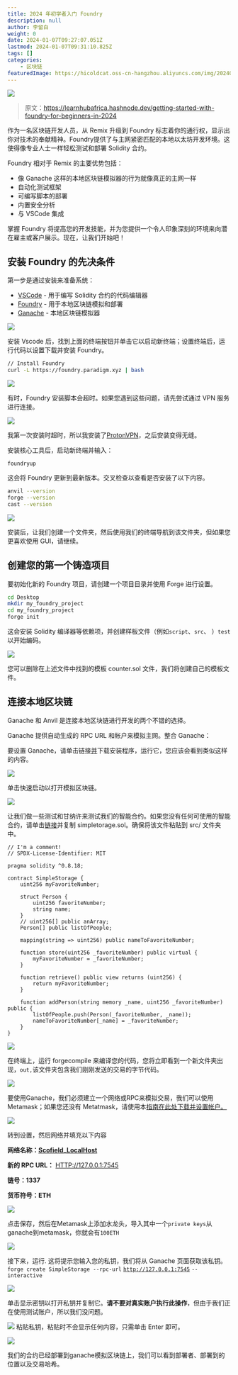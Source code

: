 ```yaml
---
title: 2024 年初学者入门 Foundry
description: null
author: 李留白
weight: 0
date: 2024-01-07T09:27:07.051Z
lastmod: 2024-01-07T09:31:10.825Z
tags: []
categories:
    - 区块链
featuredImage: https://hicoldcat.oss-cn-hangzhou.aliyuncs.com/img/20240107172715.png
---
```


![](https://hicoldcat.oss-cn-hangzhou.aliyuncs.com/img/20240107172715.png)

>原文：https://learnhubafrica.hashnode.dev/getting-started-with-foundry-for-beginners-in-2024

作为一名区块链开发人员，从 Remix 升级到 Foundry 标志着你的通行权，显示出你对技术的奉献精神。Foundry提供了与主网紧密匹配的本地以太坊开发环境。这使得像专业人士一样轻松测试和部署 Solidity 合约。

Foundry 相对于 Remix 的主要优势包括：

- 像 Ganache 这样的本地区块链模拟器的行为就像真正的主网一样
- 自动化测试框架
- 可编写脚本的部署
- 内置安全分析
- 与 VSCode 集成

掌握 Foundry 将提高您的开发技能，并为您提供一个令人印象深刻的环境来向潜在雇主或客户展示。现在，让我们开始吧！

## 安装 Foundry 的先决条件

第一步是通过安装来准备系统：

- [VSCode](https://code.visualstudio.com/download) - 用于编写 Solidity 合约的代码编辑器
- [Foundry](https://book.getfoundry.sh/getting-started/installation#using-foundryup) - 用于本地区块链模拟和部署
- [Ganache](https://trufflesuite.com/ganache/) - 本地区块链模拟器

![](https://hicoldcat.oss-cn-hangzhou.aliyuncs.com/img/20240107172758.png)

安装 Vscode 后，找到上面的终端按钮并单击它以启动新终端；设置终端后，运行代码以设置下载并安装 Foundry。

```bash
// Install Foundry 
curl -L https://foundry.paradigm.xyz | bash
```

![](https://hicoldcat.oss-cn-hangzhou.aliyuncs.com/img/20240107172822.png)

有时，Foundry 安装脚本会超时。如果您遇到这些问题，请先尝试通过 VPN 服务进行连接。

![](https://hicoldcat.oss-cn-hangzhou.aliyuncs.com/img/20240107172834.png)

我第一次安装时超时，所以我安装了[ProtonVPN](https://protonvpn.com/download)，之后安装变得无缝。

安装核心工具后，启动新终端并输入：

```
foundryup
```

这会将 Foundry 更新到最新版本。交叉检查以查看是否安装了以下内容。

```bash
anvil --version 
forge --version 
cast --version
```

![](https://hicoldcat.oss-cn-hangzhou.aliyuncs.com/img/20240107172850.png)

安装后，让我们创建一个文件夹，然后使用我们的终端导航到该文件夹，但如果您更喜欢使用 GUI，请继续。

## 创建您的第一个铸造项目

要初始化新的 Foundry 项目，请创建一个项目目录并使用 Forge 进行设置。

```bash
cd Desktop
mkdir my_foundry_project
cd my_foundry_project  
forge init
```

这会安装 Solidity 编译器等依赖项，并创建样板文件（例如`script`、`src`、 ）`test`以开始编码。

![](https://hicoldcat.oss-cn-hangzhou.aliyuncs.com/img/20240107172902.png)

您可以删除在上述文件中找到的模板 counter.sol 文件，我们将创建自己的模板文件。

## 连接本地区块链

Ganache 和 Anvil 是连接本地区块链进行开发的两个不错的选择。

Ganache 提供自动生成的 RPC URL 和帐户来模拟主网。整合 Ganache：

要设置 Ganache，请单击链接[并](https://trufflesuite.com/ganache/)下载安装程序，运行它，您应该会看到类似这样的内容。

![](https://hicoldcat.oss-cn-hangzhou.aliyuncs.com/img/20240107172913.png)

单击快速启动以打开模拟区块链。

![](https://hicoldcat.oss-cn-hangzhou.aliyuncs.com/img/20240107172920.png)

让我们做一些测试和甘纳许来测试我们的智能合约。如果您没有任何可使用的智能合约，请单击[链接](https://github.com/Scofield-Idehen/web_finder/blob/master/src/SimpleStorage.sol)并复制 simpletorage.sol。确保将该文件粘贴到 src/ 文件夹中。

```solidity
// I'm a comment!
// SPDX-License-Identifier: MIT

pragma solidity ^0.8.18;

contract SimpleStorage {
    uint256 myFavoriteNumber;

    struct Person {
        uint256 favoriteNumber;
        string name;
    }
    // uint256[] public anArray;
    Person[] public listOfPeople;

    mapping(string => uint256) public nameToFavoriteNumber;

    function store(uint256 _favoriteNumber) public virtual {
        myFavoriteNumber = _favoriteNumber;
    }

    function retrieve() public view returns (uint256) {
        return myFavoriteNumber;
    }

    function addPerson(string memory _name, uint256 _favoriteNumber) public {
        listOfPeople.push(Person(_favoriteNumber, _name));
        nameToFavoriteNumber[_name] = _favoriteNumber;
    }
}
```

![](https://hicoldcat.oss-cn-hangzhou.aliyuncs.com/img/20240107172933.png)

在终端上，运行 forgecompile 来编译您的代码，您将立即看到一个新文件夹出现，`out,`该文件夹包含我们刚刚发送的交易的字节代码。

![](https://hicoldcat.oss-cn-hangzhou.aliyuncs.com/img/20240107172941.png)

要使用Ganache，我们必须建立一个网络或RPC来模拟交易，我们可以使用Metamask；如果您还没有 Metatmask，请使用本[指南在此处下载并设置帐户。](https://learn.metamask.io/)

![](https://hicoldcat.oss-cn-hangzhou.aliyuncs.com/img/20240107172949.png)

转到设置，然后网络并填充以下内容

**网络名称：**[**Scofield_LocalHost**](https://code.visualstudio.com/download)

**新的 RPC URL：** [HTTP://127.0.0.1:7545](https://code.visualstudio.com/download)

**链号：1337**

**货币符号：ETH**

![](https://hicoldcat.oss-cn-hangzhou.aliyuncs.com/img/20240107172959.png)

点击保存，然后在Metamask上添加水龙头，导入其中一个`private keys`从ganache到metamask，你就会有`100ETH`

![](https://hicoldcat.oss-cn-hangzhou.aliyuncs.com/img/20240107173008.png)

接下来，运行. 这将提示您输入您的私钥，我们将从 Ganache 页面获取该私钥。`forge create SimpleStorage --rpc-url` [`http://127.0.0.1:7545`](https://code.visualstudio.com/download) `--interactive`

![](https://hicoldcat.oss-cn-hangzhou.aliyuncs.com/img/20240107173016.png)

单击显示密钥以打开私钥并复制它。**请不要对真实账户执行此操作**，但由于我们正在使用测试账户，所以我们没问题。

![](https://hicoldcat.oss-cn-hangzhou.aliyuncs.com/img/20240107173046.png)
粘贴私钥，粘贴时不会显示任何内容，只需单击 Enter 即可。

![](https://hicoldcat.oss-cn-hangzhou.aliyuncs.com/img/20240107173055.png)

我们的合约已经部署到ganache模拟区块链上，我们可以看到部署者、部署到的位置以及交易哈希。